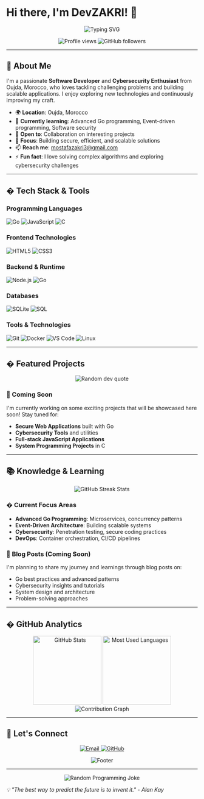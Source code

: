 # Hi there, I'm DevZAKRI! 👋

<div align="center">
  <img src="https://readme-typing-svg.herokuapp.com?font=Fira+Code&pause=1000&color=36BCF7&center=true&vCenter=true&width=435&lines=Software+Developer;Cybersecurity+Enthusiast;Problem+Solver;Always+Learning+New+Tech" alt="Typing SVG" />
</div>

<p align="center">
  <img src="https://komarev.com/ghpvc/?username=devzakri&label=Profile%20views&color=0e75b6&style=flat" alt="Profile views" />
  <img src="https://img.shields.io/github/followers/devzakri?label=Followers&style=social" alt="GitHub followers" />
</p>

---

## 🚀 About Me

I'm a passionate **Software Developer** and **Cybersecurity Enthusiast** from Oujda, Morocco, who loves tackling challenging problems and building scalable applications. I enjoy exploring new technologies and continuously improving my craft.

- 🌍 **Location**: Oujda, Morocco
- 🌱 **Currently learning**: Advanced Go programming, Event-driven programming, Software security
- 💼 **Open to**: Collaboration on interesting projects
- 🎯 **Focus**: Building secure, efficient, and scalable solutions
- 📫 **Reach me**: [mostafazakri3@gmail.com](mailto:mostafazakri3@gmail.com)
- ⚡ **Fun fact**: I love solving complex algorithms and exploring cybersecurity challenges

---

## �️ Tech Stack & Tools

### Programming Languages
<p align="left">
  <img src="https://img.shields.io/badge/Go-00ADD8?style=for-the-badge&logo=go&logoColor=white" alt="Go" />
  <img src="https://img.shields.io/badge/JavaScript-F7DF1E?style=for-the-badge&logo=javascript&logoColor=black" alt="JavaScript" />
  <img src="https://img.shields.io/badge/C-00599C?style=for-the-badge&logo=c&logoColor=white" alt="C" />
</p>

### Frontend Technologies
<p align="left">
  <img src="https://img.shields.io/badge/HTML5-E34F26?style=for-the-badge&logo=html5&logoColor=white" alt="HTML5" />
  <img src="https://img.shields.io/badge/CSS3-1572B6?style=for-the-badge&logo=css3&logoColor=white" alt="CSS3" />
</p>

### Backend & Runtime
<p align="left">
  <img src="https://img.shields.io/badge/Node.js-43853D?style=for-the-badge&logo=node.js&logoColor=white" alt="Node.js" />
  <img src="https://img.shields.io/badge/Go-00ADD8?style=for-the-badge&logo=go&logoColor=white" alt="Go" />
</p>

### Databases
<p align="left">
  <img src="https://img.shields.io/badge/SQLite-07405E?style=for-the-badge&logo=sqlite&logoColor=white" alt="SQLite" />
  <img src="https://img.shields.io/badge/SQL-4479A1?style=for-the-badge&logo=mysql&logoColor=white" alt="SQL" />
</p>

### Tools & Technologies
<p align="left">
  <img src="https://img.shields.io/badge/Git-F05032?style=for-the-badge&logo=git&logoColor=white" alt="Git" />
  <img src="https://img.shields.io/badge/Docker-2496ED?style=for-the-badge&logo=docker&logoColor=white" alt="Docker" />
  <img src="https://img.shields.io/badge/VS_Code-007ACC?style=for-the-badge&logo=visual-studio-code&logoColor=white" alt="VS Code" />
  <img src="https://img.shields.io/badge/Linux-FCC624?style=for-the-badge&logo=linux&logoColor=black" alt="Linux" />
</p>

---

## � Featured Projects

<div align="center">
  <img src="https://readme-quotes-api.herokuapp.com/quote?theme=dark&animation=grow_out_in&layout=default&font=default" alt="Random dev quote"/>
</div>

### 🔗 Coming Soon
I'm currently working on some exciting projects that will be showcased here soon! Stay tuned for:
- **Secure Web Applications** built with Go
- **Cybersecurity Tools** and utilities
- **Full-stack JavaScript Applications**
- **System Programming Projects** in C

---

## 📚 Knowledge & Learning

<div align="center">
  <img src="https://github-readme-streak-stats.herokuapp.com/?user=devzakri&theme=dark&hide_border=true" alt="GitHub Streak Stats" />
</div>

### � Current Focus Areas
- **Advanced Go Programming**: Microservices, concurrency patterns
- **Event-Driven Architecture**: Building scalable systems
- **Cybersecurity**: Penetration testing, secure coding practices
- **DevOps**: Container orchestration, CI/CD pipelines

### 📖 Blog Posts (Coming Soon)
I'm planning to share my journey and learnings through blog posts on:
- Go best practices and advanced patterns
- Cybersecurity insights and tutorials
- System design and architecture
- Problem-solving approaches

---

## � GitHub Analytics

<div align="center">
  <img height="180em" src="https://github-readme-stats.vercel.app/api?username=devzakri&show_icons=true&theme=dark&include_all_commits=true&count_private=true&hide_border=true" alt="GitHub Stats" />
  <img height="180em" src="https://github-readme-stats.vercel.app/api/top-langs/?username=devzakri&layout=compact&theme=dark&hide_border=true" alt="Most Used Languages" />
</div>

<div align="center">
  <img src="https://github-readme-activity-graph.vercel.app/graph?username=devzakri&theme=react-dark&hide_border=true&area=true" alt="Contribution Graph" />
</div>

---

## 🤝 Let's Connect

<p align="center">
  <a href="mailto:mostafazakri3@gmail.com">
    <img src="https://img.shields.io/badge/Email-D14836?style=for-the-badge&logo=gmail&logoColor=white" alt="Email" />
  </a>
  <a href="https://github.com/devzakri">
    <img src="https://img.shields.io/badge/GitHub-100000?style=for-the-badge&logo=github&logoColor=white" alt="GitHub" />
  </a>
</p>

<div align="center">
  <img src="https://capsule-render.vercel.app/api?type=waving&color=gradient&height=100&section=footer" alt="Footer" />
</div>

---

<div align="center">
  <img src="https://readme-jokes.vercel.app/api?theme=dark" alt="Random Programming Joke" />
</div>

*💡 "The best way to predict the future is to invent it." - Alan Kay*
